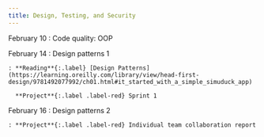 ```yaml
---
title: Design, Testing, and Security
---
```


February 10
: Code quality: OOP

February 14
: Design patterns 1

    : **Reading**{:.label} [Design Patterns](https://learning.oreilly.com/library/view/head-first-design/9781492077992/ch01.html#it_started_with_a_simple_simuduck_app)

      **Project**{:.label .label-red} Sprint 1

February 16
: Design patterns 2

    : **Project**{:.label .label-red} Individual team collaboration report

